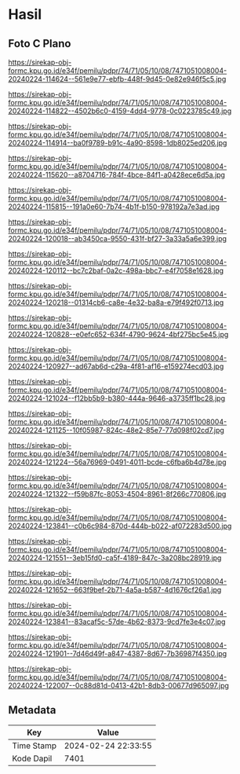 # Hasil

## Foto C Plano

https://sirekap-obj-formc.kpu.go.id/e34f/pemilu/pdpr/74/71/05/10/08/7471051008004-20240224-114624--561e9e77-ebfb-448f-9d45-0e82e946f5c5.jpg

https://sirekap-obj-formc.kpu.go.id/e34f/pemilu/pdpr/74/71/05/10/08/7471051008004-20240224-114822--4502b6c0-4159-4dd4-9778-0c0223785c49.jpg

https://sirekap-obj-formc.kpu.go.id/e34f/pemilu/pdpr/74/71/05/10/08/7471051008004-20240224-114914--ba0f9789-b91c-4a90-8598-1db8025ed206.jpg

https://sirekap-obj-formc.kpu.go.id/e34f/pemilu/pdpr/74/71/05/10/08/7471051008004-20240224-115620--a8704716-784f-4bce-84f1-a0428ece6d5a.jpg

https://sirekap-obj-formc.kpu.go.id/e34f/pemilu/pdpr/74/71/05/10/08/7471051008004-20240224-115815--191a0e60-7b74-4b1f-b150-978192a7e3ad.jpg

https://sirekap-obj-formc.kpu.go.id/e34f/pemilu/pdpr/74/71/05/10/08/7471051008004-20240224-120018--ab3450ca-9550-431f-bf27-3a33a5a6e399.jpg

https://sirekap-obj-formc.kpu.go.id/e34f/pemilu/pdpr/74/71/05/10/08/7471051008004-20240224-120112--bc7c2baf-0a2c-498a-bbc7-e4f7058e1628.jpg

https://sirekap-obj-formc.kpu.go.id/e34f/pemilu/pdpr/74/71/05/10/08/7471051008004-20240224-120218--01314cb6-ca8e-4e32-ba8a-e79f492f0713.jpg

https://sirekap-obj-formc.kpu.go.id/e34f/pemilu/pdpr/74/71/05/10/08/7471051008004-20240224-120828--e0efc652-634f-4790-9624-4bf275bc5e45.jpg

https://sirekap-obj-formc.kpu.go.id/e34f/pemilu/pdpr/74/71/05/10/08/7471051008004-20240224-120927--ad67ab6d-c29a-4f81-af16-e159274ecd03.jpg

https://sirekap-obj-formc.kpu.go.id/e34f/pemilu/pdpr/74/71/05/10/08/7471051008004-20240224-121024--f12bb5b9-b380-444a-9646-a3735ff1bc28.jpg

https://sirekap-obj-formc.kpu.go.id/e34f/pemilu/pdpr/74/71/05/10/08/7471051008004-20240224-121125--10f05987-824c-48e2-85e7-77d098f02cd7.jpg

https://sirekap-obj-formc.kpu.go.id/e34f/pemilu/pdpr/74/71/05/10/08/7471051008004-20240224-121224--56a76969-0491-4011-bcde-c6fba6b4d78e.jpg

https://sirekap-obj-formc.kpu.go.id/e34f/pemilu/pdpr/74/71/05/10/08/7471051008004-20240224-121322--f59b87fc-8053-4504-8961-8f266c770806.jpg

https://sirekap-obj-formc.kpu.go.id/e34f/pemilu/pdpr/74/71/05/10/08/7471051008004-20240224-123841--c0b6c984-870d-444b-b022-af072283d500.jpg

https://sirekap-obj-formc.kpu.go.id/e34f/pemilu/pdpr/74/71/05/10/08/7471051008004-20240224-121551--3eb15fd0-ca5f-4189-847c-3a208bc28919.jpg

https://sirekap-obj-formc.kpu.go.id/e34f/pemilu/pdpr/74/71/05/10/08/7471051008004-20240224-121652--663f9bef-2b71-4a5a-b587-4d1676cf26a1.jpg

https://sirekap-obj-formc.kpu.go.id/e34f/pemilu/pdpr/74/71/05/10/08/7471051008004-20240224-123841--83acaf5c-57de-4b62-8373-9cd7fe3e4c07.jpg

https://sirekap-obj-formc.kpu.go.id/e34f/pemilu/pdpr/74/71/05/10/08/7471051008004-20240224-121901--7d46d49f-a847-4387-8d67-7b36987f4350.jpg

https://sirekap-obj-formc.kpu.go.id/e34f/pemilu/pdpr/74/71/05/10/08/7471051008004-20240224-122007--0c88d81d-0413-42b1-8db3-00677d965097.jpg


## Metadata

| Key        | Value               |
| ---------- | ------------------- |
| Time Stamp | 2024-02-24 22:33:55 |
| Kode Dapil | 7401                |



